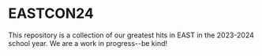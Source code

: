 # EASTCON24

This repository is a collection of our greatest hits in EAST in the 2023-2024 school year. We are a work in progress--be kind!